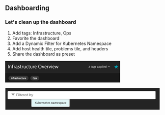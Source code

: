 ## Dashboarding

### Let's clean up the dashboard
1. Add tags: Infrastructure, Ops
2. Favorite the dashboard
3. Add a Dynamic Filter for Kubernetes Namespace
4. Add host health tile, problems tile, and headers
5. Share the dashboard as preset

![dashboardtags](../../../assets/images/dashboardtags.png)

![dashboardfilter](../../../assets/images/dashboardfilter.png)
